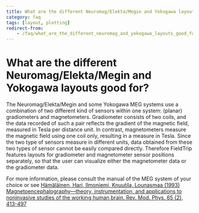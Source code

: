 ```yaml
---
title: What are the different Neuromag/Elekta/Megin and Yokogawa layouts good for?
category: faq
tags: [layout, plotting]
redirect-from:
    - /faq/what_are_the_different_neuromag_and_yokogawa_layouts_good_for/
---
```


# What are the different Neuromag/Elekta/Megin and Yokogawa layouts good for?

The Neuromag/Elekta/Megin and some Yokogawa MEG systems use a combination of two different kind of sensors within one system: (planar) gradiometers and magnetometers. Gradiometer consists of two coils, and the data recorded of such a pair reflects the gradient of the magnetic field, measured in Tesla per distance unit. In contrast, magnetometers measure the magnetic field using one coil only, resulting in a measure in Tesla. Since the two type of sensors measure in different units, data obtained from these two types of sensor cannot be easily compared directly. Therefore FieldTrip features layouts for gradiometer and magnetometer sensor positions separately, so that the user can visualize either the magnetometer data or the gradiometer data.

For more information, please consult the manual of the MEG system of your choice or see [Hämäläinen, Hari, Ilmoniemi, Knuutila, Lounasmaa (1993) Magnetoencephalography—theory, instrumentation, and applications to noninvasive studies of the working human brain. Rev. Mod. Phys. 65 (2), 413-497](http://rmp.aps.org/abstract/RMP/v65/i2/p413_1)
